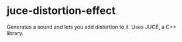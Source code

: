 # juce-distortion-effect
Generates a sound and lets you add distortion to it. Uses JUCE, a C++ library.
